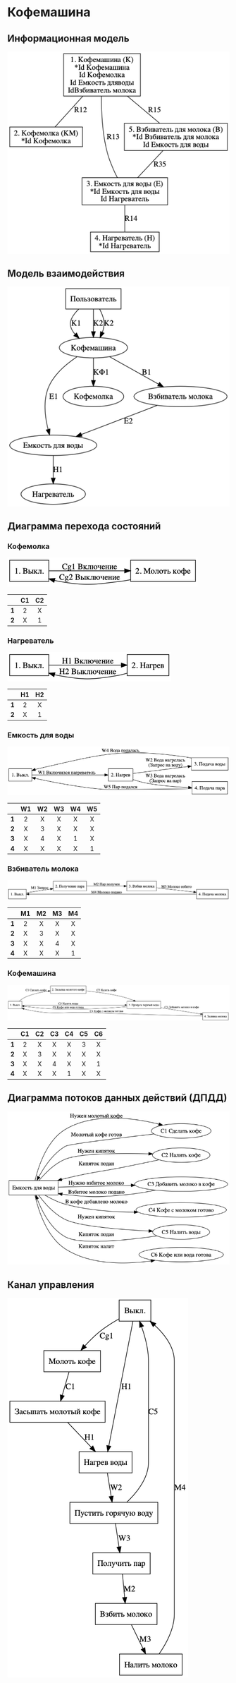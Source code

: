 # Кофемашина

## Информационная модель

![Информационная_модель](Информационная_модель.png)



## Модель взаимодействия

![Модель_взаимодействия](Модель_взаимодействия.png)

## Диаграмма перехода состояний

### Кофемолка

![Состояния_кофемолка](Состояния_кофемолка.png)

|       |  C1  |  C2  |
| :---: | :--: | :--: |
| **1** |  2   |  X   |
| **2** |  X   |  1   |

### Нагреватель

![Состояния_нагреватель](Состояния_нагреватель.png)

|       |  H1  |  H2  |
| :---: | :--: | :--: |
| **1** |  2   |  X   |
| **2** |  X   |  1   |

### Емкость для воды

![Состояния_емкость](Состояния_емкость.png)

|       |  W1  |  W2  |  W3  |  W4  |  W5  |
| :---: | :--: | :--: | :--: | :--: | :--: |
| **1** |  2   |  X   |  X   |  X   |  X   |
| **2** |  X   |  3   |  X   |  X   |  X   |
| **3** |  X   |  4   |  X   |  1   |  X   |
| **4** |  X   |  X   |  X   |  X   |  1   |

### Взбиватель молока

![Состояния_взбиватель](Состояния_взбиватель.png)

|       |  M1  |  M2  |  M3  |  M4  |
| :---: | :--: | :--: | :--: | :--: |
| **1** |  2   |  X   |  X   |  X   |
| **2** |  X   |  3   |  X   |  X   |
| **3** |  X   |  X   |  4   |  X   |
| **4** |  X   |  X   |  X   |  1   |

### Кофемашина

![Состояния_кофемашина](Состояния_кофемашина.png)

|       |  С1  |  С2  |  С3  |  С4  |  С5  |  C6  |
| :---: | :--: | :--: | :--: | :--: | :--: | :--: |
| **1** |  2   |  X   |  X   |  X   |  3   |  X   |
| **2** |  X   |  3   |  X   |  X   |  X   |  X   |
| **3** |  X   |  X   |  4   |  X   |  X   |  1   |
| **4** |  X   |  X   |  X   |  1   |  X   |  X   |

## Диаграмма потоков данных действий (ДПДД)

![ДПДД](ДПДД.png)

## Канал управления

![Канал_управления](Канал_управления.png)

